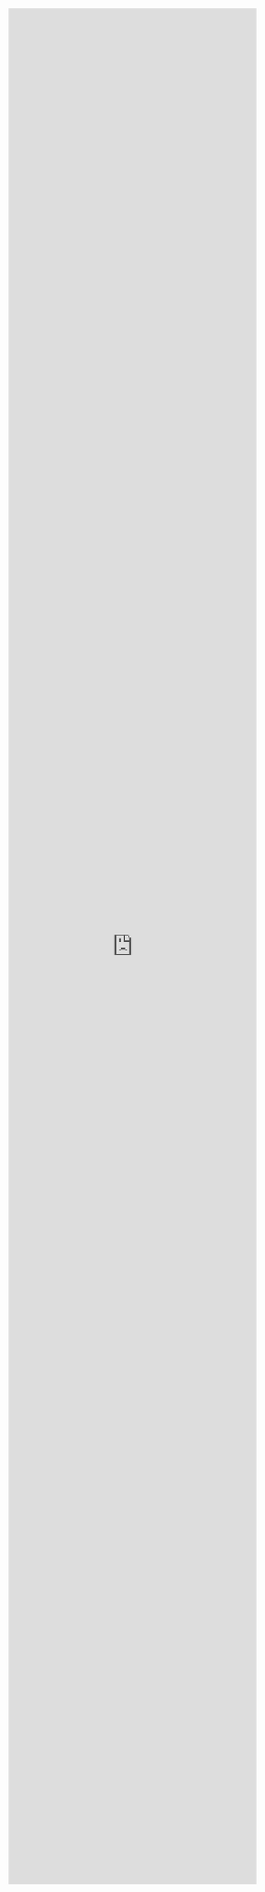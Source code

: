 <iframe src="https://www.aardio.com/" style="width:100%;height:calc(100vh - 200px);border:none;"></iframe>
